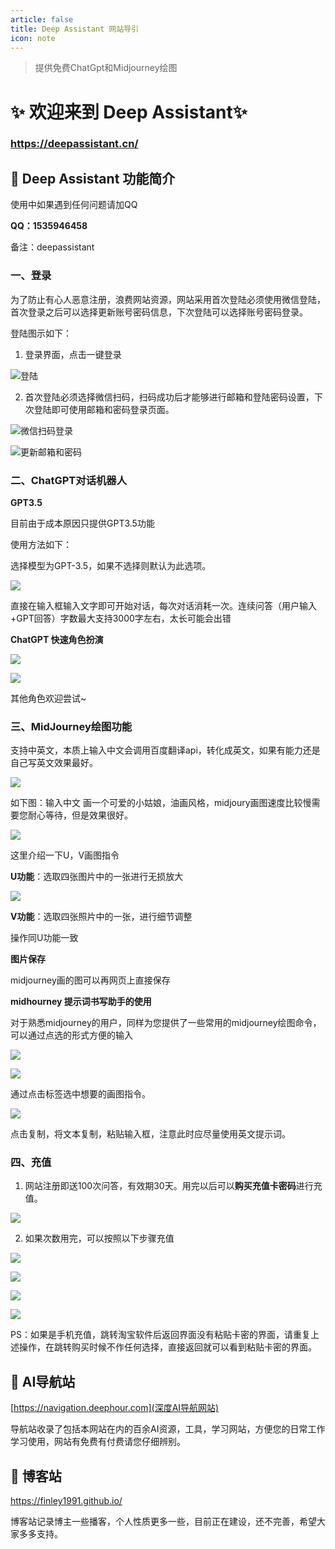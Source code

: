 ```yaml
---
article: false
title: Deep Assistant 网站导引
icon: note
---
```


> 提供免费ChatGpt和Midjourney绘图

# ✨ 欢迎来到 Deep Assistant✨

### **https://deepassistant.cn/**

## 🧱 Deep Assistant 功能简介

使用中如果遇到任何问题请加QQ

**QQ：1535946458** 

备注：deepassistant

### 一、登录

为了防止有心人恶意注册，浪费网站资源，网站采用首次登陆必须使用微信登陆，首次登录之后可以选择更新账号密码信息，下次登陆可以选择账号密码登录。

登陆图示如下：

1. 登录界面，点击一键登录

![登陆](https://media.discordapp.net/attachments/1128909742555807827/1128915662530695198/1.png?width=739&height=468)

2. 首次登陆必须选择微信扫码，扫码成功后才能够进行邮箱和登陆密码设置，下次登陆即可使用邮箱和密码登录页面。

![微信扫码登录](https://media.discordapp.net/attachments/1128909742555807827/1128915662807515216/2.png?width=617&height=468)

![更新邮箱和密码](https://media.discordapp.net/attachments/1128909742555807827/1128972810308558848/3.png?width=589&height=468)



### 二、ChatGPT对话机器人

**GPT3.5**

目前由于成本原因只提供GPT3.5功能

使用方法如下：

选择模型为GPT-3.5，如果不选择则默认为此选项。

![](https://media.discordapp.net/attachments/1128909742555807827/1128960302793359401/GPT1.png?width=960&height=201)

直接在输入框输入文字即可开始对话，每次对话消耗一次。连续问答（用户输入+GPT回答）字数最大支持3000字左右，太长可能会出错

**ChatGPT 快速角色扮演**

![](https://media.discordapp.net/attachments/1128909742555807827/1128960303326044180/GPT3.png?width=960&height=398)

![](https://media.discordapp.net/attachments/1128909742555807827/1128960303569305600/GPT4.png?width=960&height=423)

其他角色欢迎尝试~

### 三、MidJourney绘图功能

支持中英文，本质上输入中文会调用百度翻译api，转化成英文，如果有能力还是自己写英文效果最好。

![](https://media.discordapp.net/attachments/1128909742555807827/1128964696213573642/mj1.png?width=960&height=148)

如下图：输入中文 画一个可爱的小姑娘，油画风格，midjoury画图速度比较慢需要您耐心等待，但是效果很好。

![](https://media.discordapp.net/attachments/1128909742555807827/1128964696603631677/mj2.png?width=507&height=468)

这里介绍一下U，V画图指令

**U功能**：选取四张图片中的一张进行无损放大

![](https://media.discordapp.net/attachments/1128909742555807827/1128964696955965490/mj3.png?width=960&height=253)



**V功能**：选取四张照片中的一张，进行细节调整

操作同U功能一致

**图片保存**

midjourney画的图可以再网页上直接保存

**midhourney 提示词书写助手的使用**

对于熟悉midjourney的用户，同样为您提供了一些常用的midjourney绘图命令，可以通过点选的形式方便的输入

![](https://media.discordapp.net/attachments/1128909742555807827/1128967186397007883/mj7.png?width=960&height=137)

![](https://media.discordapp.net/attachments/1128909742555807827/1128967186745131108/mj8.png?width=761&height=468)

通过点击标签选中想要的画图指令。

![](https://media.discordapp.net/attachments/1128909742555807827/1128967187005198466/mj9.png?width=759&height=468)

点击复制，将文本复制，粘贴输入框，注意此时应尽量使用英文提示词。

### 四、充值

1. 网站注册即送100次问答，有效期30天。用完以后可以**购买充值卡密码**进行充值。

![](https://media.discordapp.net/attachments/1128909742555807827/1128919406035075172/1.png?width=960&height=178)

2. 如果次数用完，可以按照以下步骤充值

![](https://media.discordapp.net/attachments/1128909742555807827/1128919406278357042/2.png?width=960&height=169)

![](https://media.discordapp.net/attachments/1128909742555807827/1128919406580355193/3.png?width=528&height=468)



![](https://media.discordapp.net/attachments/1128909742555807827/1128919406852964383/4.png?width=876&height=468)

![](https://media.discordapp.net/attachments/1128909742555807827/1128919407255629854/5.png?width=412&height=468)

PS：如果是手机充值，跳转淘宝软件后返回界面没有粘贴卡密的界面，请重复上述操作，在跳转购买时候不作任何选择，直接返回就可以看到粘贴卡密的界面。



## 🍥 AI导航站

[https://navigation.deephour.com](深度AI导航网站)

导航站收录了包括本网站在内的百余AI资源，工具，学习网站，方便您的日常工作学习使用，网站有免费有付费请您仔细辨别。

## 🔣 博客站

https://finley1991.github.io/

博客站记录博主一些播客，个人性质更多一些，目前正在建设，还不完善，希望大家多多支持。

